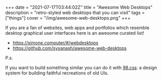 +++
date = "2021-07-17T03:44:02Z"
title = "Awesome Web Desktops"
description = "retro-styled web desktops that you can visit"
tags = ["things"]
cover = "/img/awesome-web-desktops.png"
+++

If you are a fan of websites, web apps and portfolios which resemble desktop graphical user interfaces here is an awesome curated list!
* https://simone.computer/#/webdesktops
* https://github.com/syxanash/awesome-web-desktops

P.s.

If you want to build something similar you can do it with [98.css](https://jdan.github.io/98.css/): a design system for building faithful recreations of old UIs.